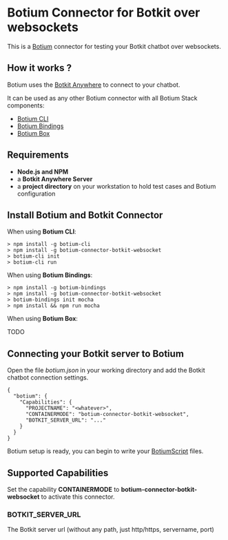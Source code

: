 # Botium Connector for Botkit over websockets 

This is a [Botium](https://github.com/codeforequity-at/botium-core) connector for testing your Botkit chatbot over websockets.


## How it works ?
Botium uses the [Botkit Anywhere](https://github.com/howdyai/botkit-starter-web) to connect to your chatbot.

It can be used as any other Botium connector with all Botium Stack components:
* [Botium CLI](https://github.com/codeforequity-at/botium-cli/)
* [Botium Bindings](https://github.com/codeforequity-at/botium-bindings/)
* [Botium Box](https://www.botium.at)

## Requirements

* __Node.js and NPM__
* a __Botkit Anywhere Server__
* a __project directory__ on your workstation to hold test cases and Botium configuration

## Install Botium and Botkit Connector

When using __Botium CLI__:

```
> npm install -g botium-cli
> npm install -g botium-connector-botkit-websocket
> botium-cli init
> botium-cli run
```

When using __Botium Bindings__:

```
> npm install -g botium-bindings
> npm install -g botium-connector-botkit-websocket
> botium-bindings init mocha
> npm install && npm run mocha
```

When using __Botium Box__:

TODO

## Connecting your Botkit server to Botium

Open the file _botium.json_ in your working directory and add the Botkit chatbot connection settings.

```
{
  "botium": {
    "Capabilities": {
      "PROJECTNAME": "<whatever>",
      "CONTAINERMODE": "botium-connector-botkit-websocket",
      "BOTKIT_SERVER_URL": "..."
    }
  }
}
```
Botium setup is ready, you can begin to write your [BotiumScript](https://github.com/codeforequity-at/botium-core/wiki/Botium-Scripting) files.

## Supported Capabilities

Set the capability __CONTAINERMODE__ to __botium-connector-botkit-websocket__ to activate this connector.

### BOTKIT_SERVER_URL
The Botkit server url (without any path, just http/https, servername, port)
